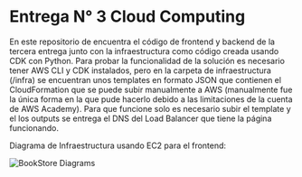 # Entrega N° 3 Cloud Computing

En este repositorio de encuentra el código de frontend y backend de la tercera entrega junto con la infraestructura como código creada usando CDK con Python.
Para probar la funcionalidad de la solución es necesario tener AWS CLI y CDK instalados, pero en la carpeta de infraestructura (/infra) se encuentran unos templates en formato JSON que contienen el CloudFormation que se puede subir manualmente a AWS (manualmente fue la única forma en la que pude hacerlo debido a las limitaciones de la cuenta de AWS Academy).
Para que funcione solo es necesario subir el template y el los outputs se entrega el DNS del Load Balancer que tiene la página funcionando.

Diagrama de Infraestructura usando EC2 para el frontend:

![BookStore Diagrams](https://github.com/user-attachments/assets/5163bb31-eed3-47e3-bc1b-2ad63c33642d)
